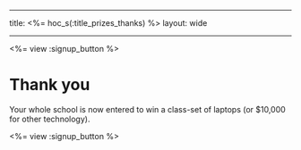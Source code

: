 * * *

title: <%= hoc_s(:title_prizes_thanks) %> layout: wide

* * *

<%= view :signup_button %>

# Thank you

Your whole school is now entered to win a class-set of laptops (or $10,000 for other technology).

<%= view :signup_button %>